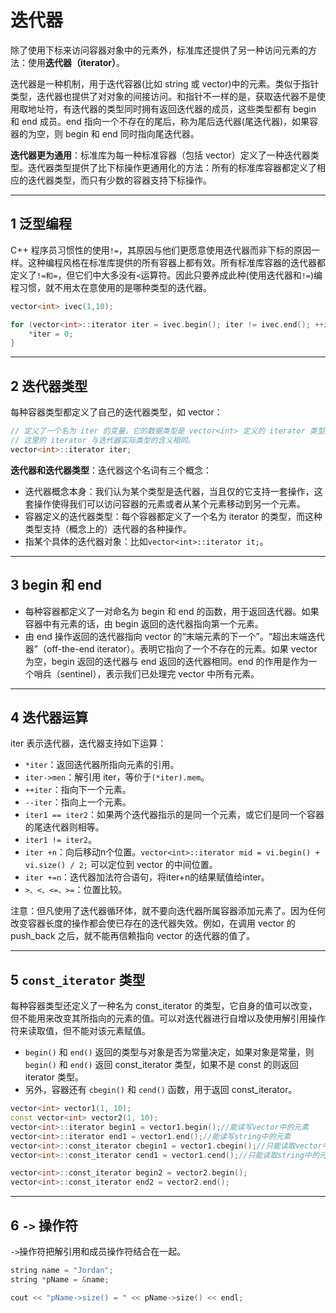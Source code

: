 # 迭代器

除了使用下标来访问容器对象中的元素外，标准库还提供了另一种访问元素的方法：使用**迭代器（iterator）**。

迭代器是一种机制，用于迭代容器(比如 string 或 vector)中的元素。类似于指针类型，迭代器也提供了对对象的间接访问。和指针不一样的是，获取迭代器不是使用取地址符，有迭代器的类型同时拥有返回迭代器的成员，这些类型都有 begin 和 end 成员。end 指向一个不存在的尾后，称为尾后迭代器(尾迭代器)，如果容器的为空，则 begin 和 end 同时指向尾迭代器。

**迭代器更为通用**：标准库为每一种标准容器（包括 vector）定义了一种迭代器类型。迭代器类型提供了比下标操作更通用化的方法：所有的标准库容器都定义了相应的迭代器类型，而只有少数的容器支持下标操作。

---
## 1 泛型编程

C++ 程序员习惯性的使用`!=`，其原因与他们更愿意使用迭代器而非下标的原因一样。这种编程风格在标准库提供的所有容器上都有效。所有标准库容器的迭代器都定义了`!=和=`，但它们中大多没有`<`运算符。因此只要养成此种(使用迭代器和`!=`)编程习惯，就不用太在意使用的是哪种类型的迭代器。

```cpp
vector<int> ivec(1,10);

for (vector<int>::iterator iter = ivec.begin(); iter != ivec.end(); ++iter){
    *iter = 0;
}
```

---
## 2 迭代器类型

每种容器类型都定义了自己的迭代器类型，如 vector：

```cpp
// 定义了一个名为 iter 的变量，它的数据类型是 vector<int> 定义的 iterator 类型。
// 这里的 iterator 与迭代器实际类型的含义相同。
vector<int>::iterator iter;
```

**迭代器和迭代器类型**：迭代器这个名词有三个概念：

- 迭代器概念本身：我们认为某个类型是迭代器，当且仅的它支持一套操作，这套操作使得我们可以访问容器的元素或者从某个元素移动到另一个元素。
- 容器定义的迭代器类型：每个容器都定义了一个名为 iterator 的类型，而这种类型支持（概念上的）迭代器的各种操作。
- 指某个具体的迭代器对象：比如`vector<int>::iterator it;`。

---
## 3 begin 和 end

- 每种容器都定义了一对命名为 begin 和 end 的函数，用于返回迭代器。如果容器中有元素的话，由 begin 返回的迭代器指向第一个元素。
- 由 end 操作返回的迭代器指向 vector 的“末端元素的下一个”。“超出末端迭代器”（off-the-end iterator）。表明它指向了一个不存在的元素。如果 vector 为空，begin 返回的迭代器与 end 返回的迭代器相同。end 的作用是作为一个哨兵（sentinel），表示我们已处理完 vector 中所有元素。

---
## 4 迭代器运算

iter 表示迭代器，迭代器支持如下运算：

- `*iter`：返回迭代器所指向元素的引用。
- `iter->men`：解引用 iter，等价于`(*iter).mem`。
- `++iter`：指向下一个元素。
- `--iter`：指向上一个元素。
- `iter1 == iter2`：如果两个迭代器指示的是同一个元素，或它们是同一个容器的尾迭代器则相等。
- `iter1 != iter2`。
- `iter +n`：向后移动n个位置。`vector<int>::iterator mid = vi.begin() + vi.size() / 2;` 可以定位到 vector 的中间位置。
- `iter +=n`：迭代器加法符合语句，将iter+n的结果赋值给inter。
- `>、<、<=、>=`：位置比较。

注意：但凡使用了迭代器循环体，就不要向迭代器所属容器添加元素了。因为任何改变容器长度的操作都会使已存在的迭代器失效。例如，在调用 vector 的 push_back 之后，就不能再信赖指向 vector 的迭代器的值了。

---
## 5 `const_iterator` 类型

每种容器类型还定义了一种名为 const_iterator 的类型，它自身的值可以改变，但不能用来改变其所指向的元素的值。可以对迭代器进行自增以及使用解引用操作符来读取值，但不能对该元素赋值。

- `begin()` 和 `end()` 返回的类型与对象是否为常量决定，如果对象是常量，则 `begin()` 和 `end()` 返回 const_iterator 类型，如果不是 const 的则返回 iterator 类型。
- 另外，容器还有 `cbegin()` 和 `cend()` 函数，用于返回 const_iterator。

```cpp
vector<int> vector1(1, 10);
const vector<int> vector2(1, 10);
vector<int>::iterator begin1 = vector1.begin();//能读写vector中的元素
vector<int>::iterator end1 = vector1.end();//能读写string中的元素
vector<int>::const_iterator cbegin1 = vector1.cbegin();//只能读取vector中的元素
vector<int>::const_iterator cend1 = vector1.cend();//只能读取string中的元素

vector<int>::const_iterator begin2 = vector2.begin();
vector<int>::const_iterator end2 = vector2.end();
```

---
## 6 `->` 操作符

`->`操作符把解引用和成员操作符结合在一起。

```cpp
string name = "Jordan";
string *pName = &name;

cout << "pName->size() = " << pName->size() << endl;
```

